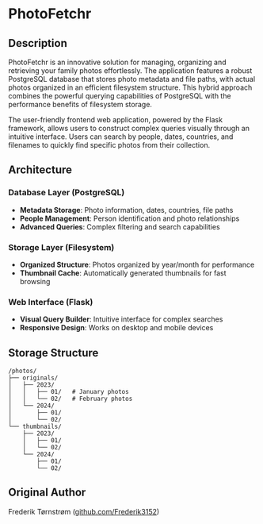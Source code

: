 # PhotoFetchr

## Description
PhotoFetchr is an innovative solution for managing, organizing and retrieving your family photos effortlessly. The application features a robust PostgreSQL database that stores photo metadata and file paths, with actual photos organized in an efficient filesystem structure. This hybrid approach combines the powerful querying capabilities of PostgreSQL with the performance benefits of filesystem storage.

The user-friendly frontend web application, powered by the Flask framework, allows users to construct complex queries visually through an intuitive interface. Users can search by people, dates, countries, and filenames to quickly find specific photos from their collection.

## Architecture

### Database Layer (PostgreSQL)
- **Metadata Storage**: Photo information, dates, countries, file paths
- **People Management**: Person identification and photo relationships
- **Advanced Queries**: Complex filtering and search capabilities

### Storage Layer (Filesystem)
- **Organized Structure**: Photos organized by year/month for performance
- **Thumbnail Cache**: Automatically generated thumbnails for fast browsing  

### Web Interface (Flask)
- **Visual Query Builder**: Intuitive interface for complex searches
- **Responsive Design**: Works on desktop and mobile devices

## Storage Structure
```text
/photos/
├── originals/
│   ├── 2023/
│   │   ├── 01/   # January photos
│   │   └── 02/   # February photos
│   └── 2024/
│       ├── 01/
│       └── 02/
└── thumbnails/
    ├── 2023/
    │   ├── 01/
    │   └── 02/
    └── 2024/
        ├── 01/
        └── 02/
```

## Original Author
Frederik Tørnstrøm ([github.com/Frederik3152](https://github.com/Frederik3152))